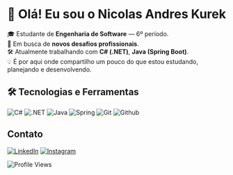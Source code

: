 # 👋 Olá! Eu sou o Nicolas Andres Kurek

🎓 Estudante de **Engenharia de Software** — 6º período.  
🚀 Em busca de **novos desafios profissionais**.  
🛠️ Atualmente trabalhando com **C# (.NET)**, **Java (Spring Boot)**.  
💡 É por aqui onde compartilho um pouco do que estou estudando, planejando e desenvolvendo.

## 🛠️ Tecnologias e Ferramentas

![C#](https://skillicons.dev/icons?i=cs)
![.NET](https://skillicons.dev/icons?i=dotnet)
![Java](https://skillicons.dev/icons?i=java)
![Spring](https://skillicons.dev/icons?i=spring)
![Git](https://skillicons.dev/icons?i=git)
![Github](https://skillicons.dev/icons?i=github)

## Contato

[![LinkedIn](https://img.shields.io/badge/-LinkedIn-%230077B5?style=for-the-badge&logo=linkedin&logoColor=white)](https://www.linkedin.com/in/nicolas-andres-a3b885267/)
[![Instagram](https://img.shields.io/badge/-Instagram-%23E4405F?style=for-the-badge&logo=instagram&logoColor=white)](https://instagram.com/nicolas_andresz)

<img src="https://komarev.com/ghpvc/?username=NinAndres&style=flat-square&color=blue" alt="Profile Views" />
